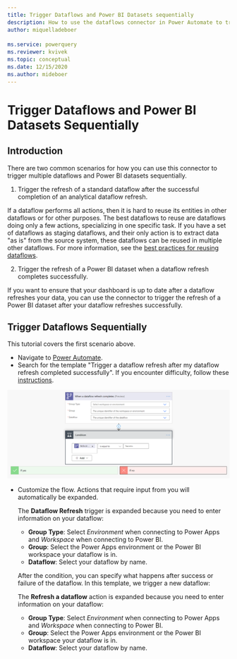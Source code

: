 ```yaml
---
title: Trigger Dataflows and Power BI Datasets sequentially
description: How to use the dataflows connector in Power Automate to trigger dataflows and Power BI datasets sequentially
author: miquelladeboer

ms.service: powerquery
ms.reviewer: kvivek
ms.topic: conceptual
ms.date: 12/15/2020
ms.author: mideboer
---
```

# Trigger Dataflows and Power BI Datasets Sequentially

## Introduction
There are two common scenarios for how you can use this connector to trigger multiple dataflows and Power BI datasets sequentially.

1. Trigger the refresh of a standard dataflow after the successful completion of an analytical dataflow refresh.

If a dataflow performs all actions, then it is hard to reuse its entities in other dataflows or for other purposes. The best dataflows to reuse are dataflows doing only a few actions, specializing in one specific task. If you have a set of dataflows as staging dataflows, and their only action is to extract data "as is" from the source system, these dataflows can be reused in multiple other dataflows. For more information, see the [best practices for reusing dataflows](./best-practices-reusing-dataflows.md).

2. Trigger the refresh of a Power BI dataset when a dataflow refresh completes successfully.

If you want to ensure that your dashboard is up to date after a dataflow refreshes your data, you can use the connector to trigger the refresh of a Power BI dataset after your dataflow refreshes successfully.

## Trigger Dataflows Sequentially

This tutorial covers the first scenario above.

* Navigate to [Power Automate](https://flow.microsoft.com).
* Search for the template "Trigger a dataflow refresh after my dataflow refresh completed successfully". If you encounter difficulty, follow these [instructions](/power-automate/get-started-logic-template).

![overview of simultaneous dataflow](media/emailyesyno.PNG)

* Customize the flow. Actions that require input from you will automatically be expanded.

   The **Dataflow Refresh** trigger is expanded because you need to enter information on your dataflow:
    * **Group Type**: Select *Environment* when connecting to Power Apps and *Workspace* when connecting to Power BI.
    * **Group**: Select the Power Apps environment or the Power BI workspace your dataflow is in.
    * **Dataflow**: Select your dataflow by name.

   After the condition, you can specify what happens after success or failure of the dataflow. In this template, we trigger a new dataflow:

   The **Refresh a dataflow** action is expanded because you need to enter information on your dataflow:
    * **Group Type**: Select *Environment* when connecting to Power Apps and *Workspace* when connecting to Power BI.
    * **Group**: Select the Power Apps environment or the Power BI workspace your dataflow is in.
    * **Dataflow**: Select your dataflow by name.